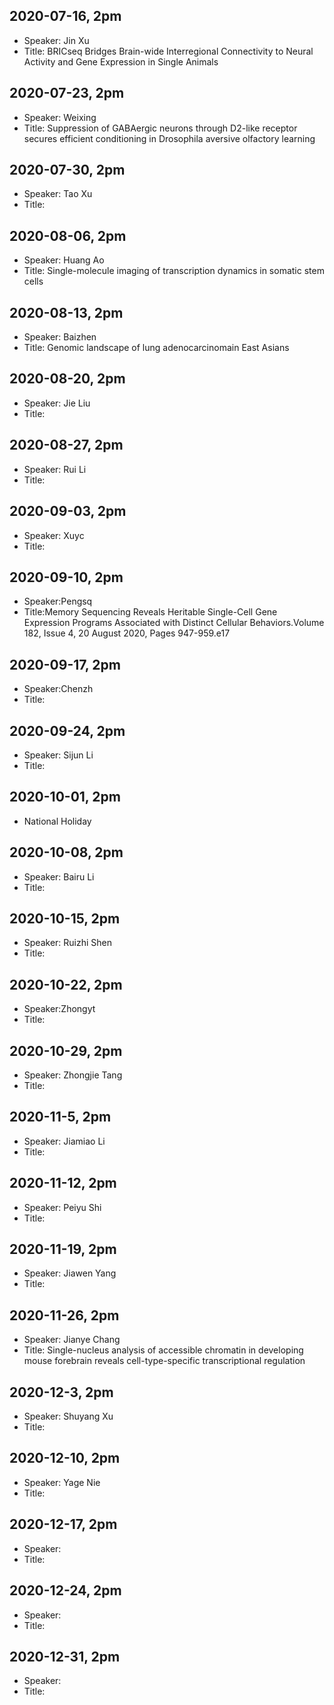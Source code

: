 ## 2020-07-16, 2pm
* Speaker: Jin Xu 
* Title: BRICseq Bridges Brain-wide Interregional Connectivity to Neural Activity and Gene Expression in Single Animals

## 2020-07-23, 2pm
* Speaker: Weixing
* Title:  Suppression of GABAergic neurons through D2-like receptor secures efficient conditioning in Drosophila
aversive olfactory learning

## 2020-07-30, 2pm
* Speaker: Tao Xu
* Title:

## 2020-08-06, 2pm
* Speaker: Huang Ao
* Title: Single-molecule imaging of transcription dynamics in somatic stem cells

## 2020-08-13, 2pm
* Speaker: Baizhen
* Title: Genomic landscape of lung adenocarcinomain East Asians

## 2020-08-20, 2pm
* Speaker: Jie Liu
* Title:

## 2020-08-27, 2pm
* Speaker: Rui Li
* Title:

## 2020-09-03, 2pm
* Speaker: Xuyc
* Title:

## 2020-09-10, 2pm
* Speaker:Pengsq
* Title:Memory Sequencing Reveals Heritable Single-Cell Gene Expression Programs Associated with Distinct Cellular Behaviors.Volume 182, Issue 4, 20 August 2020, Pages 947-959.e17

## 2020-09-17, 2pm
* Speaker:Chenzh
* Title:

## 2020-09-24, 2pm
* Speaker: Sijun Li
* Title:

## 2020-10-01, 2pm
* National Holiday 

## 2020-10-08, 2pm
* Speaker: Bairu Li
* Title:

## 2020-10-15, 2pm
* Speaker: Ruizhi Shen
* Title:

## 2020-10-22, 2pm
* Speaker:Zhongyt
* Title:

## 2020-10-29, 2pm
* Speaker: Zhongjie Tang
* Title:

## 2020-11-5, 2pm
* Speaker: Jiamiao Li
* Title:

## 2020-11-12, 2pm
* Speaker: Peiyu Shi 
* Title:

## 2020-11-19, 2pm
* Speaker: Jiawen Yang
* Title:

## 2020-11-26, 2pm
* Speaker: Jianye Chang
* Title:   Single-nucleus analysis of accessible chromatin in developing mouse forebrain reveals cell-type-specific transcriptional regulation

## 2020-12-3, 2pm
* Speaker: Shuyang Xu
* Title:

## 2020-12-10, 2pm
* Speaker: Yage Nie
* Title:

## 2020-12-17, 2pm
* Speaker: 
* Title:

## 2020-12-24, 2pm
* Speaker: 
* Title:

## 2020-12-31, 2pm
* Speaker: 
* Title:
